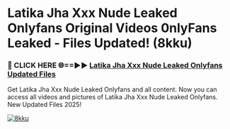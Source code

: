 # Latika Jha Xxx Nude Leaked Onlyfans Original Videos 0nlyFans Leaked - Files Updated! (8kku)

<h3>🔴 CLICK HERE 🌐==►► <a href="https://tinyurl.com/52m3yx9h" rel="nofollow">Latika Jha Xxx Nude Leaked Onlyfans Updated Files</a></h3>

Get Latika Jha Xxx Nude Leaked Onlyfans and all content. Now you can access all videos and pictures of Latika Jha Xxx Nude Leaked Onlyfans. New Updated Files 2025!

[![8kku](https://i.imgur.com/TnHtlc8.gif)](https://tinyurl.com/52m3yx9h)
